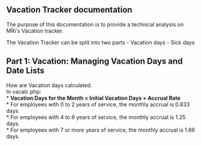 ## Vacation Tracker documentation
The purpose of this documentation is to provide a technical analysis on MRi's Vacation tracker. 

The Vacation Tracker can be split into two parts
    - Vacation days
    - Sick days


## Part 1: Vacation: Managing Vacation Days and Date Lists
How are Vacation days calculated.<br/>
In vacalc.php: <br/>
    *  <b>Vacation Days for the Month = Initial Vacation Days + Accrual Rate</b> <br/>
        *  For employees with 0 to 2 years of service, the monthly accrual is 0.833 days.<br/>
        *  For employees with 4 to 6 years of service, the monthly accrual is 1.25 days.<br/>
        *  For employees with 7 or more years of service, the monthly accrual is 1.66 days.


